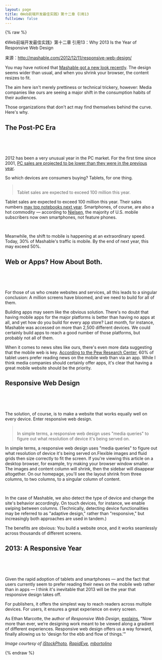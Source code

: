 ```yaml
---
layout: page
title: 《Web前端开发最佳实践》第十二章 引用13
fullview: false
---
```


{% raw %} 
<p>《Web前端开发最佳实践》第十二章 引用13：Why 2013 Is the Year of Responsive Web Design</p>
<p>来源：<a title="http://mashable.com/2012/12/11/responsive-web-design/" href="http://mashable.com/2012/12/11/responsive-web-design/">http://mashable.com/2012/12/11/responsive-web-design/</a></p>
<p>You may have noticed that <a href="http://mashable.com/2012/12/04/new-mashable/" data-crackerjax="#post-slider">Mashable got a new look recently</a>. The design seems wider than usual, and when you shrink your browser, the content resizes to fit.</p>
<p>The aim here isn't merely prettiness or technical trickery, however: Media companies like ours are seeing a major shift in the consumption habits of their audiences.</p>
<p>Those organizations that don't act may find themselves behind the curve. Here's why.</p>
<h2>The Post-PC Era</h2>
<p><a name="m!4ebe"></a></p>
<div class="microcontent-wrapper">
<div class="microcontent-shares" data-url="" data-image="http://rack.0.mshcdn.com/media/ZgkyMDEyLzEyLzExLzA2L1NjcmVlbnNHYWRnLmdUcy5qcGcKcAl0aHVtYgkxMjAweDk2MDA-/bdc3ee31/f5a/Screens-Gadgets.jpg" data-fragment="m!4ebe" data-description=""> </div>
<span class="lightbox-expand for-lightbox"><img class="alignnone size-full wp-image-1547263" title="Screens-Gadgets" src="http://rack.0.mshcdn.com/media/ZgkyMDEyLzEyLzExLzA2L1NjcmVlbnNHYWRnLmdUcy5qcGcKcAl0aHVtYgkxMjAweDk2MDA-/bdc3ee31/f5a/Screens-Gadgets.jpg" alt="" data-image="http://rack.0.mshcdn.com/media/ZgkyMDEyLzEyLzExLzA2L1NjcmVlbnNHYWRnLmdUcy5qcGcKcAl0aHVtYgkxMjAweDk2MDA-/bdc3ee31/f5a/Screens-Gadgets.jpg" data-fragment="m!4ebe" data-micro="1" data-width="1811" /></span></div>
<p> </p>
<p>2012 has been a very unusual year in the PC market. For the first time since 2001, <a href="http://www.slashgear.com/pc-sales-to-decline-in-2012-for-the-first-time-in-11-years-10251339/" rel="nofollow" target="_blank">PC sales are projected to be lower than they were in the previous year</a>.</p>
<p>So which devices are consumers buying? Tablets, for one thing. <a name="tablet-sales-are-expected"></a></p>
<blockquote class="microcontent-wrapper pullquote">
<div class="microcontent-shares" data-url="" data-fragment="tablet-sales-are-expected" data-description="Tablet sales are expected to exceed 100 million this year."> </div>
<span class="microcontent" data-fragment="tablet-sales-are-expected" data-description="Tablet sales are expected to exceed 100 million this year." data-micro="1">Tablet sales are expected to exceed 100 million this year.</span></blockquote>
<p><span class="microcontent" data-fragment="tablet-sales-are-expected" data-description="Tablet sales are expected to exceed 100 million this year." data-micro="1">Tablet sales are expected to exceed 100 million this year.</span> Their sales numbers <a href="http://bgr.com/2012/11/26/tablet-sales-2013-notebook-pc-sales/" rel="nofollow" target="_blank">may top notebooks next year</a>. Smartphones, of course, are also a hot commodity — according to <a href="http://blog.nielsen.com/nielsenwire/online_mobile/smartphones-account-for-half-of-all-mobile-phones-dominate-new-phone-purchases-in-the-us/" rel="nofollow" target="_blank">Nielsen</a>, the majority of U.S. mobile subscribers now own smartphones, not feature phones.</p>
<p> </p>
<p>Meanwhile, the shift to mobile is happening at an extraordinary speed. Today, 30% of Mashable's traffic is mobile. By the end of next year, this may exceed 50%.</p>
<h2>Web or Apps? How About Both.</h2>
<p><a name="m!34bd"></a></p>
<div class="microcontent-wrapper">
<div class="microcontent-shares" data-url="" data-image="http://rack.2.mshcdn.com/media/ZgkyMDEyLzEyLzExLzA3L1dvbWFuSG9sZGluLmdUcy5qcGcKcAl0aHVtYgkxMjAweDk2MDA-/a91135cc/c04/Woman-Holding-Smartphone.jpg" data-fragment="m!34bd" data-description=""> </div>
<span class="lightbox-expand for-lightbox"><img class="alignnone size-full wp-image-1547271" title="Woman Holding Smartphone" src="http://rack.2.mshcdn.com/media/ZgkyMDEyLzEyLzExLzA3L1dvbWFuSG9sZGluLmdUcy5qcGcKcAl0aHVtYgkxMjAweDk2MDA-/a91135cc/c04/Woman-Holding-Smartphone.jpg" alt="" data-image="http://rack.2.mshcdn.com/media/ZgkyMDEyLzEyLzExLzA3L1dvbWFuSG9sZGluLmdUcy5qcGcKcAl0aHVtYgkxMjAweDk2MDA-/a91135cc/c04/Woman-Holding-Smartphone.jpg" data-fragment="m!34bd" data-micro="1" data-width="1811" /></span></div>
<p> </p>
<p>For those of us who create websites and services, all this leads to a singular conclusion: A million screens have bloomed, and we need to build for all of them.</p>
<p>Building apps may seem like the obvious solution. There's no doubt that having mobile apps for the major platforms is better than having no apps at all, and yet how do you build for every app store? Last month, for instance, Mashable was accessed on more than 2,500 different devices. We could certainly build apps to reach a good number of those platforms, but probably not all of them.</p>
<p>When it comes to news sites like ours, there's even more data suggesting that the mobile web is key. <a href="http://www.journalism.org/analysis_report/future_mobile_news" rel="nofollow" target="_blank">According to the Pew Research Center</a>, 60% of tablet users prefer reading news on the mobile web than via an app. While I think media companies should certainly offer apps, it's clear that having a great mobile website should be the priority.</p>
<h2>Responsive Web Design</h2>
<p><a name="m!e7b2"></a></p>
<div class="microcontent-wrapper">
<div class="microcontent-shares" data-url="" data-image="http://rack.2.mshcdn.com/media/ZgkyMDEyLzExLzE0LzA5XzM1XzEwXzY4Nl9maWxlCnAJdGh1bWIJMTIwMHg5NjAwPg/9db21309" data-fragment="m!e7b2" data-description=""> </div>
<span class="lightbox-expand for-lightbox"><img class="alignnone size-full wp-image-1493513" title="mashablearticlenew" src="http://rack.2.mshcdn.com/media/ZgkyMDEyLzExLzE0LzA5XzM1XzEwXzY4Nl9maWxlCnAJdGh1bWIJMTIwMHg5NjAwPg/9db21309" alt="" data-image="http://rack.2.mshcdn.com/media/ZgkyMDEyLzExLzE0LzA5XzM1XzEwXzY4Nl9maWxlCnAJdGh1bWIJMTIwMHg5NjAwPg/9db21309" data-fragment="m!e7b2" data-micro="1" data-width="970" /></span></div>
<p> </p>
<p>The solution, of course, is to make a website that works equally well on every device. Enter responsive web design.</p>
<p><a name="in-simple-terms-a"></a></p>
<blockquote class="microcontent-wrapper pullquote">
<div class="microcontent-shares" data-url="" data-fragment="in-simple-terms-a" data-description="In simple terms, a responsive web design uses &quot;media queries&quot; to figure out what resolution of device it's being served on."> </div>
<span class="microcontent" data-fragment="in-simple-terms-a" data-description="In simple terms, a responsive web design uses &quot;media queries&quot; to figure out what resolution of device it's being served on." data-micro="1">In simple terms, a responsive web design uses "media queries" to figure out what resolution of device it's being served on.</span></blockquote>
<p><span class="microcontent" data-fragment="in-simple-terms-a" data-description="In simple terms, a responsive web design uses &quot;media queries&quot; to figure out what resolution of device it's being served on." data-micro="1">In simple terms, a responsive web design uses "media queries" to figure out what resolution of device it's being served on.</span>Flexible images and fluid grids then size correctly to fit the screen. If you're viewing this article on a desktop browser, for example, try making your browser window smaller. The images and content column will shrink, then the sidebar will disappear altogether. On our homepage, you'll see the layout shrink from three columns, to two columns, to a singular column of content.</p>
<p> </p>
<p>In the case of Mashable, we also detect the type of device and change the site's behavior accordingly. On touch devices, for instance, we enable swiping between columns. (Technically, detecting device functionalities may be referred to as "adaptive design," rather than "responsive," but increasingly both approaches are used in tandem.)</p>
<p>The benefits are obvious: You build a website once, and it works seamlessly across thousands of different screens.</p>
<h2>2013: A Responsive Year</h2>
<p><a name="m!aa87"></a></p>
<div class="microcontent-wrapper">
<div class="microcontent-shares" data-url="" data-image="http://rack.3.mshcdn.com/media/ZgkyMDEyLzEyLzA0LzNlL3Jlc3BvbnNpdmUuaTZZXzM0cnI4LmpwZwpwCXRodW1iCTEyMDB4OTYwMD4/38d78d0e/413/responsive.jpg" data-fragment="m!aa87" data-description=""> </div>
<span class="lightbox-expand for-lightbox"><img class="alignnone size-full wp-image-1529507" title="responsive" src="http://rack.3.mshcdn.com/media/ZgkyMDEyLzEyLzA0LzNlL3Jlc3BvbnNpdmUuaTZZXzM0cnI4LmpwZwpwCXRodW1iCTEyMDB4OTYwMD4/38d78d0e/413/responsive.jpg" alt="" data-image="http://rack.3.mshcdn.com/media/ZgkyMDEyLzEyLzA0LzNlL3Jlc3BvbnNpdmUuaTZZXzM0cnI4LmpwZwpwCXRodW1iCTEyMDB4OTYwMD4/38d78d0e/413/responsive.jpg" data-fragment="m!aa87" data-micro="1" data-width="1248" /></span></div>
<p> </p>
<p>Given the rapid adoption of tablets and smartphones — and the fact that users currently seem to prefer reading their news on the mobile web rather than in apps — I think it's inevitable that 2013 will be the year that responsive design takes off.</p>
<p>For publishers, it offers the simplest way to reach readers across multiple devices. For users, it ensures a great experience on every screen.</p>
<p>As Ethan Marcotte, the author of <em>Responsive Web Design</em>, <a href="http://www.alistapart.com/articles/responsive-web-design/" rel="nofollow" target="_blank">explains</a>, "Now more than ever, we’re designing work meant to be viewed along a gradient of different experiences. Responsive web design offers us a way forward, finally allowing us to 'design for the ebb and flow of things.'"</p>
<p><em>Image courtesy of <a href="http://www.istockphoto.com/mashableoffer.php" rel="nofollow" target="_blank">iStockPhoto</a>, <a href="http://www.istockphoto.com/user_view.php?id=1056317" rel="nofollow" target="_blank">RapidEye</a>, <a href="http://www.istockphoto.com/user_view.php?id=3694922" rel="nofollow" target="_blank">mbortolino</a></em></p>
<div class="sponsored-ad-slot">
<div class="ad_container"><iframe src="/tripleclick.html#type=sponsored_ad&amp;adnum=2&amp;authorid=1&amp;gvcfv=true&amp;gvmfv=true&amp;pos=bottom&amp;postid=1542163&amp;posts=announcement&amp;sec0=tech&amp;sec1=apps%7Cdev%7Cmedia%7Cmob&amp;sec2=posts&amp;tile=2&amp;ord=158670335309580" style="margin-bottom: 0px; height: 0px; width: 0px;" width="0" height="0" scrolling="no" frameborder="0"></iframe></div>
</div>
{% endraw %}
